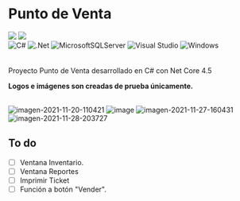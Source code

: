 # Punto de Venta
![](https://img.shields.io/badge/Fase%3A-En%20desarrollo-blue?style=for-the-badge)
![](https://img.shields.io/github/last-commit/Josephglz/PuntoDeVenta?style=for-the-badge)<br>
![C#](https://img.shields.io/badge/c%23-%23239120.svg?style=for-the-badge&logo=c-sharp&logoColor=white)
![.Net](https://img.shields.io/badge/.NET-5C2D91?style=for-the-badge&logo=.net&logoColor=white)
![MicrosoftSQLServer](https://img.shields.io/badge/Microsoft%20SQL%20Sever-CC2927?style=for-the-badge&logo=microsoft%20sql%20server&logoColor=white)
![Visual Studio](https://img.shields.io/badge/Visual%20Studio-5C2D91.svg?style=for-the-badge&logo=visual-studio&logoColor=white)
![Windows](https://img.shields.io/badge/Windows-0078D6?style=for-the-badge&logo=windows&logoColor=white)<br><br><br>
Proyecto Punto de Venta desarrollado en C# con Net Core 4.5<br>

<b>Logos e imágenes son creadas de prueba únicamente.</b><br><br>

<img src="https://i.ibb.co/9q5GPYf/imagen-2021-11-20-110421.png" alt="imagen-2021-11-20-110421">
<img src="https://i.ibb.co/S3CjTFW/image.png" alt="image">
<img src="https://i.ibb.co/dLYT8hT/imagen-2021-11-27-160431.png" alt="imagen-2021-11-27-160431">
<img src="https://i.ibb.co/F0wT7s0/imagen-2021-11-28-203727.png" alt="imagen-2021-11-28-203727" border="0">

## To do

- [ ] Ventana Inventario.
- [ ] Ventana Reportes
- [ ] Imprimir Ticket
- [ ] Función a botón "Vender".
